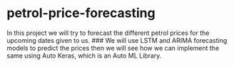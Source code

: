 # petrol-price-forecasting
In this project we will try to forecast the different petrol prices for the upcoming dates given to us.   ### We will use LSTM and ARIMA forecasting models to predict the prices then we will see how we can implement the same using Auto Keras, which is an Auto ML Library.
